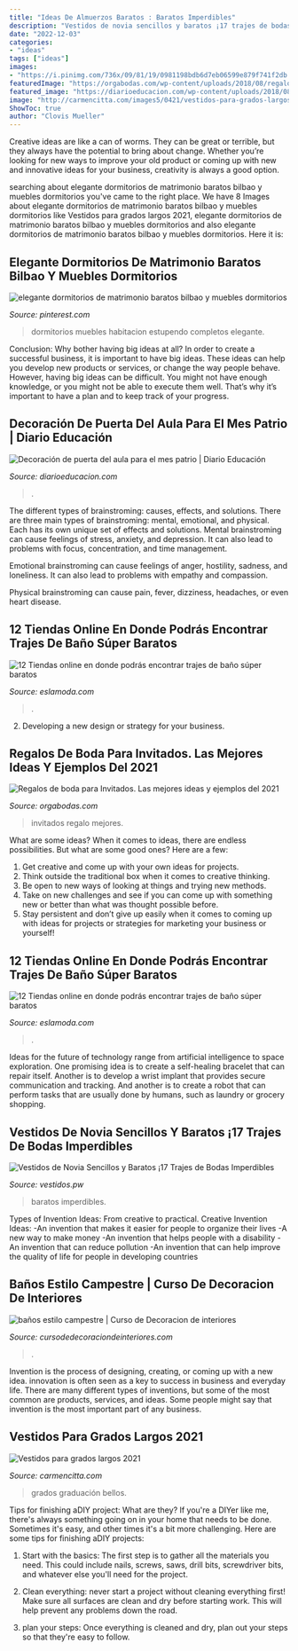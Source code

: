 ```yaml
---
title: "Ideas De Almuerzos Baratos : Baratos Imperdibles"
description: "Vestidos de novia sencillos y baratos ¡17 trajes de bodas imperdibles"
date: "2022-12-03"
categories:
- "ideas"
tags: ["ideas"]
images:
- "https://i.pinimg.com/736x/09/81/19/0981198bdb6d7eb06599e879f741f2db.jpg"
featuredImage: "https://orgabodas.com/wp-content/uploads/2018/08/regalo-de-bodas-invitados-4.jpg"
featured_image: "https://diarioeducacion.com/wp-content/uploads/2018/08/puertas-independencia-7.jpg"
image: "http://carmencitta.com/images5/0421/vestidos-para-grados-largos-2021/vestidos-para-grados-largos-2021-11_4.jpg"
ShowToc: true
author: "Clovis Mueller"
---
```



Creative ideas are like a can of worms. They can be great or terrible, but they always have the potential to bring about change. Whether you’re looking for new ways to improve your old product or coming up with new and innovative ideas for your business, creativity is always a good option.

	

		
searching about elegante dormitorios de matrimonio baratos bilbao y muebles dormitorios you've came to the right place. We have 8 Images about elegante dormitorios de matrimonio baratos bilbao y muebles dormitorios like Vestidos para grados largos 2021, elegante dormitorios de matrimonio baratos bilbao y muebles dormitorios and also elegante dormitorios de matrimonio baratos bilbao y muebles dormitorios. Here it is:
		
    
## Elegante Dormitorios De Matrimonio Baratos Bilbao Y Muebles Dormitorios

<img loading=lazy src="https://i.pinimg.com/736x/09/81/19/0981198bdb6d7eb06599e879f741f2db.jpg" onerror="this.onerror=null;this.src='https://tse3.mm.bing.net/th?id=OIP.r5lTkofez3tlspWMc8SvUQHaFj&amp;pid=15.1';" alt="elegante dormitorios de matrimonio baratos bilbao y muebles dormitorios">

_Source: pinterest.com_

>dormitorios muebles habitacion estupendo completos elegante. 

	

Conclusion: Why bother having big ideas at all?
In order to create a successful business, it is important to have big ideas. These ideas can help you develop new products or services, or change the way people behave. However, having big ideas can be difficult. You might not have enough knowledge, or you might not be able to execute them well. That’s why it’s important to have a plan and to keep track of your progress.

    
## Decoración De Puerta Del Aula Para El Mes Patrio | Diario Educación

<img loading=lazy src="https://diarioeducacion.com/wp-content/uploads/2018/08/puertas-independencia-7.jpg" onerror="this.onerror=null;this.src='https://tse1.mm.bing.net/th?id=OIP.VTyoVhF0yydklbwkJilzOwHaJ4&amp;pid=15.1';" alt="Decoración de puerta del aula para el mes patrio | Diario Educación">

_Source: diarioeducacion.com_

>. 

	

The different types of brainstroming: causes, effects, and solutions.
There are three main types of brainstroming: mental, emotional, and physical. Each has its own unique set of effects and solutions.
Mental brainstroming can cause feelings of stress, anxiety, and depression. It can also lead to problems with focus, concentration, and time management.

Emotional brainstroming can cause feelings of anger, hostility, sadness, and loneliness. It can also lead to problems with empathy and compassion.

Physical brainstroming can cause pain, fever, dizziness, headaches, or even heart disease.

    
## 12 Tiendas Online En Donde Podrás Encontrar Trajes De Baño Súper Baratos

<img loading=lazy src="http://eslamoda.com/wp-content/uploads/sites/2/2018/01/traje-de-baño-blanco-600x900.jpg" onerror="this.onerror=null;this.src='https://tse2.mm.bing.net/th?id=OIP.HZqDEvFx4JUveL7SFE9YAAHaLH&amp;pid=15.1';" alt="12 Tiendas online en donde podrás encontrar trajes de baño súper baratos">

_Source: eslamoda.com_

>. 

	

2. Developing a new design or strategy for your business.

    
## Regalos De Boda Para Invitados. Las Mejores Ideas Y Ejemplos Del 2021

<img loading=lazy src="https://orgabodas.com/wp-content/uploads/2018/08/regalo-de-bodas-invitados-4.jpg" onerror="this.onerror=null;this.src='https://tse1.mm.bing.net/th?id=OIP.Hvezy33plaWidjnVFtAUIAHaEj&amp;pid=15.1';" alt="Regalos de boda para Invitados. Las mejores ideas y ejemplos del 2021">

_Source: orgabodas.com_

>invitados regalo mejores. 

	

What are some ideas?
When it comes to ideas, there are endless possibilities. But what are some good ones? Here are a few: 
1. Get creative and come up with your own ideas for projects.
2. Think outside the traditional box when it comes to creative thinking.
3. Be open to new ways of looking at things and trying new methods.
4. Take on new challenges and see if you can come up with something new or better than what was thought possible before. 
5. Stay persistent and don’t give up easily when it comes to coming up with ideas for projects or strategies for marketing your business or yourself!

    
## 12 Tiendas Online En Donde Podrás Encontrar Trajes De Baño Súper Baratos

<img loading=lazy src="http://eslamoda.com/wp-content/uploads/sites/2/2018/01/velvet-swimsuit-600x799.jpg" onerror="this.onerror=null;this.src='https://tse1.mm.bing.net/th?id=OIP.0eHUp2nplc6hWeh7mnqyAgHaJ3&amp;pid=15.1';" alt="12 Tiendas online en donde podrás encontrar trajes de baño súper baratos">

_Source: eslamoda.com_

>. 

	

Ideas for the future of technology range from artificial intelligence to space exploration. One promising idea is to create a self-healing bracelet that can repair itself. Another is to develop a wrist implant that provides secure communication and tracking. And another is to create a robot that can perform tasks that are usually done by humans, such as laundry or grocery shopping.

    
## Vestidos De Novia Sencillos Y Baratos ¡17 Trajes De Bodas Imperdibles

<img loading=lazy src="https://3.bp.blogspot.com/-xF5NakUjwoU/XGFrdy-yBfI/AAAAAAADHa8/GM_8Il9WfWMWzVZ3sNOSLI-0jweSElBlwCLcBGAs/s1600/Vestidos-de-Novia-Sencillos-y-Baratos-14.JPG" onerror="this.onerror=null;this.src='https://tse4.mm.bing.net/th?id=OIP.wg6q_YUxEA2EVkAgYlgGQwHaJ4&amp;pid=15.1';" alt="Vestidos de Novia Sencillos y Baratos ¡17 Trajes de Bodas Imperdibles">

_Source: vestidos.pw_

>baratos imperdibles. 

	

Types of Invention Ideas: From creative to practical.
Creative Invention Ideas: 
-An invention that makes it easier for people to organize their lives 
-A new way to make money 
-An invention that helps people with a disability 
-An invention that can reduce pollution 
-An invention that can help improve the quality of life for people in developing countries

    
## Baños Estilo Campestre | Curso De Decoracion De Interiores

<img loading=lazy src="https://cursodedecoraciondeinteriores.com/wp-content/uploads/2018/05/banos-estilo-campestre-2.jpg" onerror="this.onerror=null;this.src='https://tse1.mm.bing.net/th?id=OIP.OAcSC6a6djQHZ6mwLIJXUgHaKD&amp;pid=15.1';" alt="baños estilo campestre | Curso de Decoracion de interiores">

_Source: cursodedecoraciondeinteriores.com_

>. 

	

Invention is the process of designing, creating, or coming up with a new idea. innovation is often seen as a key to success in business and everyday life. There are many different types of inventions, but some of the most common are products, services, and ideas. Some people might say that invention is the most important part of any business.

    
## Vestidos Para Grados Largos 2021

<img loading=lazy src="http://carmencitta.com/images5/0421/vestidos-para-grados-largos-2021/vestidos-para-grados-largos-2021-11_4.jpg" onerror="this.onerror=null;this.src='https://tse3.mm.bing.net/th?id=OIP.ej4rrdTrNlykJYfyxD3jTwAAAA&amp;pid=15.1';" alt="Vestidos para grados largos 2021">

_Source: carmencitta.com_

>grados graduación bellos. 

	

Tips for finishing aDIY project: What are they?
If you're a DIYer like me, there's always something going on in your home that needs to be done. Sometimes it's easy, and other times it's a bit more challenging. Here are some tips for finishing aDIY projects:
1. Start with the basics: The first step is to gather all the materials you need. This could include nails, screws, saws, drill bits, screwdriver bits, and whatever else you'll need for the project.

2. Clean everything: never start a project without cleaning everything first! Make sure all surfaces are clean and dry before starting work. This will help prevent any problems down the road.

3. plan your steps: Once everything is cleaned and dry, plan out your steps so that they're easy to follow.

